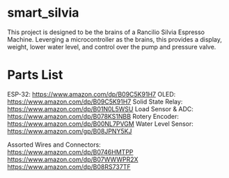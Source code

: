 # smart_silvia

This project is designed to be the brains of a Rancilio Silvia Espresso Machine. Leverging a microcontroller as the brains, this provides a display, weight, lower water level, and control over the pump and pressure valve.


# Parts List
ESP-32:
https://www.amazon.com/dp/B09C5K91H7
OLED:
https://www.amazon.com/dp/B09C5K91H7
Solid State Relay:
https://www.amazon.com/dp/B01N0L5WSU
Load Sensor & ADC:
https://www.amazon.com/dp/B078KS1NBB
Rotery Encoder:
https://www.amazon.com/dp/B00NL7PVGM
Water Level Sensor:
https://www.amazon.com/gp/B08JPNY5KJ

Assorted Wires and Connectors:
https://www.amazon.com/dp/B0746HMTPP
https://www.amazon.com/dp/B07WWWPR2X
https://www.amazon.com/dp/B08RS737TF

